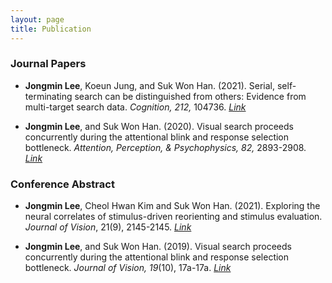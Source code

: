 ```yaml
---
layout: page
title: Publication
---
```




### Journal Papers

- **Jongmin Lee**, Koeun Jung, and Suk Won Han. (2021). Serial, self-terminating search can be distinguished from others: Evidence from multi-target search data. _Cognition, 212,_ 104736. [_Link_](https://www.sciencedirect.com/science/article/pii/S0010027721001554?via%3Dihub)


- **Jongmin Lee**, and Suk Won Han. (2020). Visual search proceeds concurrently during the attentional blink and response selection bottleneck. _Attention, Perception, & Psychophysics, 82,_ 2893-2908. [_Link_](https://link.springer.com/content/pdf/10.3758/s13414-020-02047-6.pdf)


### Conference Abstract

- **Jongmin Lee**, Cheol Hwan Kim and Suk Won Han. (2021). Exploring the neural correlates of stimulus-driven reorienting and stimulus evaluation. _Journal of Vision_, 21(9), 2145-2145. [_Link_](https://jov.arvojournals.org/article.aspx?articleid=2776827)

- **Jongmin Lee**, and Suk Won Han. (2019). Visual search proceeds concurrently during the attentional blink and response selection bottleneck. _Journal of Vision, 19_(10), 17a-17a. [_Link_](https://jov.arvojournals.org/article.aspx?articleid=2749915)



